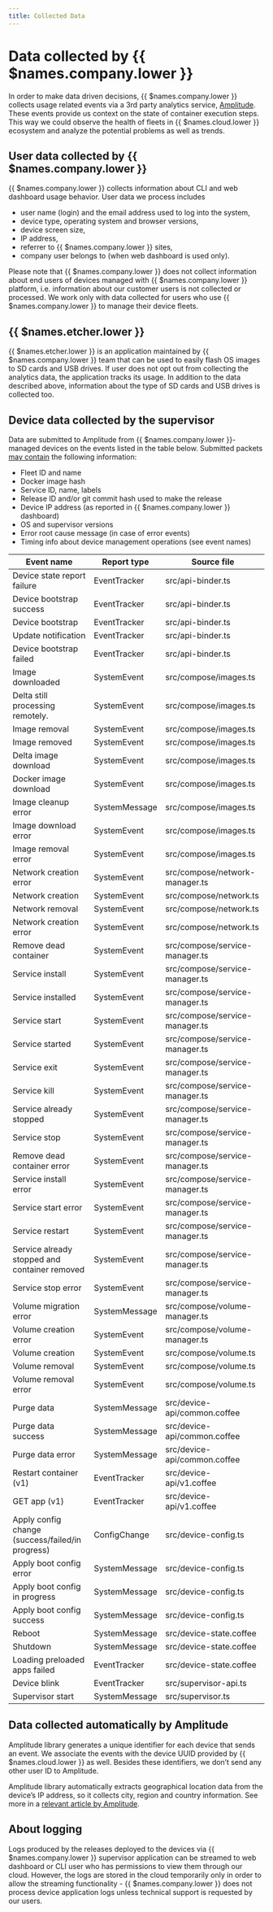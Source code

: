 ```yaml
---
title: Collected Data
---
```

# Data collected by {{ $names.company.lower }}

In order to make data driven decisions, {{ $names.company.lower }} collects usage related events via a 3rd party 
analytics service, [Amplitude][amplitude]. These events provide us context on the state of container execution steps. This 
way we could observe the health of fleets in {{ $names.cloud.lower }} ecosystem and analyze the potential problems as 
well as trends.

## User data collected by {{ $names.company.lower }}

{{ $names.company.lower }} collects information about CLI and web dashboard usage behavior.
User data we process includes

* user name (login) and the email address used to log into the system,
* device type, operating system and browser versions,
* device screen size,
* IP address,
* referrer to {{ $names.company.lower }} sites,
* company user belongs to (when web dashboard is used only).

Please note that {{ $names.company.lower }} does not collect information about end users of devices managed with
{{ $names.company.lower }} platform, i.e. information about our customer users is not collected or processed.
We work only with data collected for users who use {{ $names.company.lower }} to manage their device fleets.

## {{ $names.etcher.lower }}

{{ $names.etcher.lower }} is an application maintained by {{ $names.company.lower }} team that can be used to easily
flash OS images to SD cards and USB drives. If user does not opt out from collecting the analytics data, the application
tracks its usage. In addition to the data described above, information about the type of SD cards and USB drives is
collected too.

## Device data collected by the supervisor

Data are submitted to Amplitude from {{ $names.company.lower }}-managed devices on the events listed in
the table below. Submitted packets [may contain][supervisor-data-mask] the following information:

* Fleet ID and name
* Docker image hash
* Service ID, name, labels
* Release ID and/or git commit hash used to make the release
* Device IP address (as reported in {{ $names.company.lower }} dashboard)
* OS and supervisor versions
* Error root cause message (in case of error events)
* Timing info about device management operations (see event names)


| Event name | Report type | Source file |
| ---------- | ----------- | ----------- |
| Device state report failure | EventTracker | src/api-binder.ts |
| Device bootstrap success | EventTracker | src/api-binder.ts |
| Device bootstrap | EventTracker | src/api-binder.ts |
| Update notification | EventTracker | src/api-binder.ts |
| Device bootstrap failed | EventTracker | src/api-binder.ts |
| Image downloaded | SystemEvent | src/compose/images.ts |
| Delta still processing remotely. | SystemEvent | src/compose/images.ts |
| Image removal | SystemEvent | src/compose/images.ts |
| Image removed | SystemEvent | src/compose/images.ts |
| Delta image download | SystemEvent | src/compose/images.ts |
| Docker image download | SystemEvent | src/compose/images.ts |
| Image cleanup error | SystemMessage | src/compose/images.ts |
| Image download error | SystemEvent | src/compose/images.ts |
| Image removal error | SystemEvent | src/compose/images.ts |
| Network creation error | SystemEvent | src/compose/network-manager.ts |
| Network creation | SystemEvent | src/compose/network.ts |
| Network removal | SystemEvent | src/compose/network.ts |
| Network creation error | SystemEvent | src/compose/network.ts |
| Remove dead container | SystemEvent | src/compose/service-manager.ts |
| Service install | SystemEvent | src/compose/service-manager.ts |
| Service installed | SystemEvent | src/compose/service-manager.ts |
| Service start | SystemEvent | src/compose/service-manager.ts |
| Service started | SystemEvent | src/compose/service-manager.ts |
| Service exit | SystemEvent | src/compose/service-manager.ts |
| Service kill | SystemEvent | src/compose/service-manager.ts |
| Service already stopped | SystemEvent | src/compose/service-manager.ts |
| Service stop | SystemEvent | src/compose/service-manager.ts |
| Remove dead container error | SystemEvent | src/compose/service-manager.ts |
| Service install error | SystemEvent | src/compose/service-manager.ts |
| Service start error | SystemEvent | src/compose/service-manager.ts |
| Service restart | SystemEvent | src/compose/service-manager.ts |
| Service already stopped and container removed | SystemEvent | src/compose/service-manager.ts |
| Service stop error | SystemEvent | src/compose/service-manager.ts |
| Volume migration error | SystemMessage | src/compose/volume-manager.ts |
| Volume creation error | SystemEvent | src/compose/volume-manager.ts |
| Volume creation | SystemEvent | src/compose/volume.ts |
| Volume removal | SystemEvent | src/compose/volume.ts |
| Volume removal error | SystemEvent | src/compose/volume.ts |
| Purge data | SystemMessage | src/device-api/common.coffee |
| Purge data success | SystemMessage | src/device-api/common.coffee |
| Purge data error | SystemMessage | src/device-api/common.coffee |
| Restart container (v1) | EventTracker | src/device-api/v1.coffee |
| GET app (v1) | EventTracker | src/device-api/v1.coffee |
| Apply config change (success/failed/in progress) | ConfigChange | src/device-config.ts |
| Apply boot config error | SystemMessage | src/device-config.ts |
| Apply boot config in progress | SystemMessage | src/device-config.ts |
| Apply boot config success | SystemMessage | src/device-config.ts |
| Reboot | SystemMessage | src/device-state.coffee |
| Shutdown | SystemMessage | src/device-state.coffee |
| Loading preloaded apps failed | EventTracker | src/device-state.coffee |
| Device blink | EventTracker | src/supervisor-api.ts |
| Supervisor start | SystemMessage | src/supervisor.ts |


## Data collected automatically by Amplitude
Amplitude library generates a unique identifier for each device that sends an event.
We associate the events with the device UUID provided by {{ $names.cloud.lower }} as well.
Besides these identifiers, we don’t send any other user ID to Amplitude.

Amplitude library automatically extracts geographical location data from the device’s IP address,
so it collects city, region and country information.
See more in a [relevant article by Amplitude][amplitude-auto-collection].

## About logging
Logs produced by the releases deployed to the devices via {{ $names.company.lower }} supervisor application
can be streamed to web dashboard or CLI user who has permissions to view them through our cloud.
However, the logs are stored in the cloud temporarily only in order to allow the streaming
functionality - {{ $names.company.lower }} does not process device application logs unless technical support is
requested by our users.


[amplitude]:https://amplitude.com/
[amplitude-auto-collection]:https://help.amplitude.com/hc/en-us/articles/115002380567-User-Properties-Event-Properties
[supervisor-data-mask]:https://github.com/balena-io/balena-supervisor/blob/v10.0.1/src/event-tracker.ts#L25
